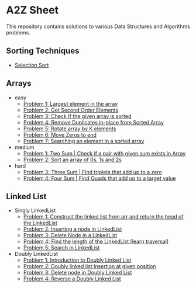 # A2Z Sheet
This repository contains solutions to various Data Structures and Algorithms problems.

## Sorting Techniques
- [Selection Sort](src/sorting)
  
## Arrays
- easy
  - [Problem 1: Largest element in the array](src/arrays/easy/problem1/ProblemStatement.md)
  - [Problem 2: Get Second Order Elements](src/arrays/easy/problem2/ProblemStatement.md)
  - [Problem 3: Check If the given array is sorted](src/arrays/easy/problem3/ProblemStatement.md)
  - [Problem 4: Remove Duplicates in-place from Sorted Array](src/arrays/easy/problem4/ProblemStatement.md)
  - [Problem 5: Rotate array by K elements](src/arrays/easy/problem5/ProblemStatement.md)
  - [Problem 6: Move Zeros to end](src/arrays/easy/problem6/ProblemStatement.md)
  - [Problem 7: Searching an element in a sorted array](src/arrays/easy/problem7/ProblemStatement.md)
- medium
  - [Problem 1: Two Sum | Check if a pair with given sum exists in Array](src/arrays/medium/problem1/ProblemStatement.md)
  - [Problem 2: Sort an array of 0s, 1s and 2s](src/arrays/medium/problem2/ProblemStatement.md)
- hard
  - [Problem 3: Three Sum | Find triplets that add up to a zero](src/arrays/hard/problem3/ProblemStatement.md)
  - [Problem 4: Four Sum | Find Quads that add up to a target value](src/arrays/hard/problem4/ProblemStatement.md)

## Linked List
- Singly LinkedList
  - [Problem 1: Construct the linked list from arr and return the head of the LinkedList](src/linkedlist/singlylinkedlist/problem1/ProblemStatement.md)
  - [Problem 2: Inserting a node in LinkedList](src/linkedlist/singlylinkedlist/problem2/ProblemStatement.md)
  - [Problem 3: Delete Node in a LinkedList](src/linkedlist/singlylinkedlist/problem3/ProblemStatement.md)
  - [Problem 4: Find the length of the LinkedList [learn traversal]](src/linkedlist/singlylinkedlist/problem4/ProblemStatement.md)
  - [Problem 5: Search in LinkedList](src/linkedlist/singlylinkedlist/problem5/ProblemStatement.md)
- Doubly LinkedList
  - [Problem 1: Introduction to Doubly Linked List](src/linkedlist/doublylinkedlist/problem1/ProblemStatement.md)
  - [Problem 2: Doubly linked list Insertion at given position](src/linkedlist/doublylinkedlist/problem2/ProblemStatement.md)
  - [Problem 3: Delete node in Doubly Linked List](src/linkedlist/doublylinkedlist/problem3/ProblemStatement.md)
  - [Problem 4: Reverse a Doubly Linked List](src/linkedlist/doublylinkedlist/problem4/ProblemStatement.md)
